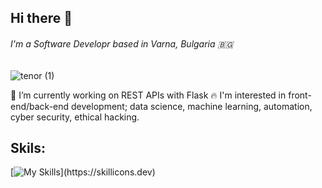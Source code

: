 ## Hi there 👋
###### I'm a Software Developr based in Varna, Bulgaria 🇧🇬

![tenor (1)](https://github.com/user-attachments/assets/0a069ae3-c5cc-4955-a5a9-d41e196b2fc9)

🔨 I’m currently working on REST APIs with Flask 
🔥 I'm interested in front-end/back-end development; data science, machine learning, automation, cyber security, ethical hacking.
## Skils:
[![My Skills](https://skillicons.dev/icons?i=py,js,php,html,css,django,flask,react,redux,nodejs,express,wordpress,linux,postgres,mongodb,mysql,docker,azure,aws,terraform,git,githubactions,vite,figma,bootstrap,vscode,)](https://skillicons.dev)

<!--
**Konstantin-Kostov-70/Konstantin-Kostov-70** is a ✨ _special_ ✨ repository because its `README.md` (this file) appears on your GitHub profile.

Here are some ideas to get you started:

- 🔭 I’m currently working on ...
- 🌱 I’m currently learning ...
- 👯 I’m looking to collaborate on ...
- 🤔 I’m looking for help with ...
- 💬 Ask me about ...
- 📫 How to reach me: ...
- 😄 Pronouns: ...
- ⚡ Fun fact: ...
-->
